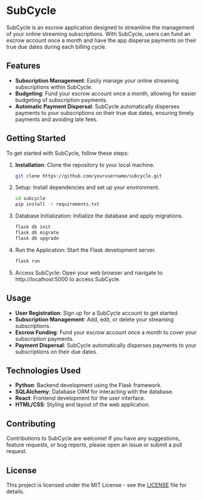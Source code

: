 # SubCycle

SubCycle is an escrow application designed to streamline the management of your online streaming subscriptions. With SubCycle, users can fund an escrow account once a month and have the app disperse payments on their true due dates during each billing cycle.

## Features

- **Subscription Management**: Easily manage your online streaming subscriptions within SubCycle.
- **Budgeting**: Fund your escrow account once a month, allowing for easier budgeting of subscription payments.
- **Automatic Payment Dispersal**: SubCycle automatically disperses payments to your subscriptions on their true due dates, ensuring timely payments and avoiding late fees.

## Getting Started

To get started with SubCycle, follow these steps:

1. **Installation**: Clone the repository to your local machine.

   ```bash
   git clone https://github.com/yourusername/subcycle.git

2. Setup: Install dependencies and set up your environment.

    ```bash
    cd subcycle
    pip install -r requirements.txt

3. Database Initialization: Initialize the database and apply migrations.

    ```bash
    flask db init
    flask db migrate
    flask db upgrade

4. Run the Application: Start the Flask development server.

    ```bash
    flask run

5. Access SubCycle: Open your web browser and navigate to http://localhost:5000 to access SubCycle.

## Usage

- **User Registration**: Sign up for a SubCycle account to get started.
- **Subscription Management**: Add, edit, or delete your streaming subscriptions.
- **Escrow Funding**: Fund your escrow account once a month to cover your subscription payments.
- **Payment Dispersal**: SubCycle automatically disperses payments to your subscriptions on their due dates.

## Technologies Used

- **Python**: Backend development using the Flask framework.
- **SQLAlchemy**: Database ORM for interacting with the database.
- **React**: Frontend development for the user interface.
- **HTML/CSS**: Styling and layout of the web application.

## Contributing

Contributions to SubCycle are welcome! If you have any suggestions, feature requests, or bug reports, please open an issue or submit a pull request.

## License

This project is licensed under the MIT License - see the [LICENSE](LICENSE) file for details.


